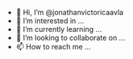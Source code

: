 - 👋 Hi, I’m @jonathanvictoricaavla
- 👀 I’m interested in ...
- 🌱 I’m currently learning ...
- 💞️ I’m looking to collaborate on ...
- 📫 How to reach me ...

<!---
jonathanvictoricaavla/jonathanvictoricaavla is a ✨ special ✨ repository because its `README.md` (this file) appears on your GitHub profile.
You can click the Preview link to take a look at your changes.
--->
